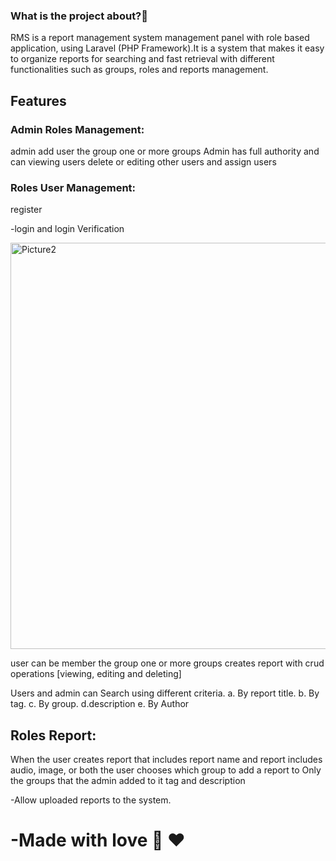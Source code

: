 

### What is the project about?🤔

RMS is a report management system
management panel with role based application, using Laravel (PHP Framework).It is a system that makes it easy to organize reports for searching and fast retrieval with different functionalities such as groups, roles and reports management.







## Features 

### Admin Roles Management:
admin add user the group one or more groups
Admin has full authority and can  viewing  users delete or editing other users and assign users




### Roles User Management:
register

-login and login Verification




<img width="650" alt="Picture2" src="https://user-images.githubusercontent.com/81470200/185773649-7a6be3f6-d359-49b5-9824-39336d944464.png">



user can be member the group one or more groups 
creates report with crud operations [viewing, editing and deleting]





 Users and admin can Search using different criteria.
 a. By report title.
 b. By tag.
 c. By group.
 d.description
 e. By Author





## Roles Report:

When the user creates report that includes
  report name and report includes audio, image, or both
  the user chooses which group to add a report to
Only the groups that the admin added to it
tag and description

  -Allow uploaded reports to the system.























# -Made with love 🫶 ❤



















